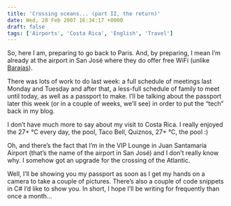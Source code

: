 ```yaml
---
title: 'Crossing oceans... (part II, the return)'
date: Wed, 28 Feb 2007 16:34:17 +0000
draft: false
tags: ['Airports', 'Costa Rica', 'English', 'Travel']
---
```


So, here I am, preparing to go back to Paris. And, by preparing, I mean I’m already at the airport in San José where they do offer free WiFi (unlike [Barajas](http://blog.madd0.com/2007/02/28/crossing-oceans-part-i/)).

There was lots of work to do last week: a full schedule of meetings last Monday and Tuesday and after that, a less-full schedule of family to meet until today, as well as a passport to make. I’ll be talking about the passport later this week (or in a couple of weeks, we’ll see) in order to put the “tech” back in my blog.

I don’t have much more to say about my visit to Costa Rica. I really enjoyed the 27+ °C every day, the pool, Taco Bell, Quiznos, 27+ °C, the pool :)

Oh, and there’s the fact that I’m in the VIP Lounge in Juan Santamaría Airport (that’s the name of the airport in San José) and I don’t really know why. I somehow got an upgrade for the crossing of the Atlantic.

Well, I’ll be showing you my passport as soon as I get my hands on a camera to take a couple of pictures. There’s also a couple of code snippets in C# I’d like to show you. In short, I hope I’ll be writing for frequently than once a month…